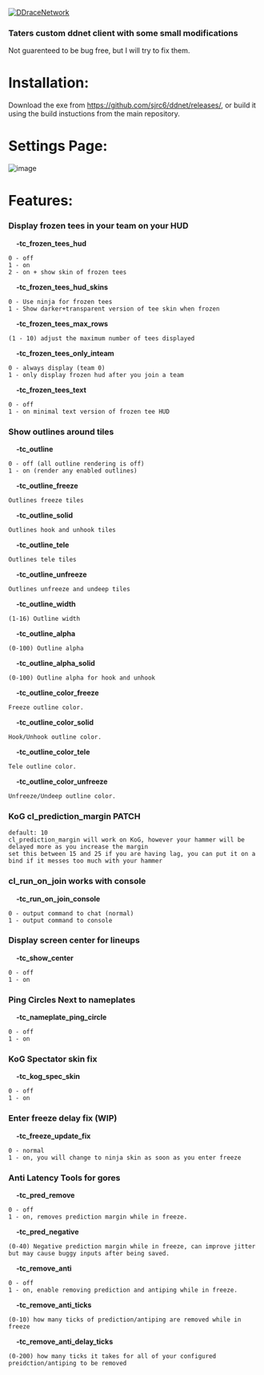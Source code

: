 [![DDraceNetwork](https://ddnet.tw/ddnet-small.png)](https://ddnet.tw) 

### Taters custom ddnet client with some small modifications
Not guarenteed to be bug free, but I will try to fix them. 

# Installation:

Download the exe from https://github.com/sjrc6/ddnet/releases/, or build it using the build instuctions from the main repository. 

# Settings Page: 
![image](https://user-images.githubusercontent.com/22122579/160224795-7fe8e255-f599-4059-889b-b3f35e7cb6ee.png)

# Features:
### **Display frozen tees in your team on your HUD** 

&nbsp;&nbsp;&nbsp;&nbsp;**-tc_frozen_tees_hud**
```
0 - off
1 - on
2 - on + show skin of frozen tees
```
&nbsp;&nbsp;&nbsp;&nbsp;**-tc_frozen_tees_hud_skins**
```
0 - Use ninja for frozen tees
1 - Show darker+transparent version of tee skin when frozen
```
&nbsp;&nbsp;&nbsp;&nbsp;**-tc_frozen_tees_max_rows**
```
(1 - 10) adjust the maximum number of tees displayed
```
&nbsp;&nbsp;&nbsp;&nbsp;**-tc_frozen_tees_only_inteam**
```
0 - always display (team 0) 
1 - only display frozen hud after you join a team
```
&nbsp;&nbsp;&nbsp;&nbsp;**-tc_frozen_tees_text**
```
0 - off
1 - on minimal text version of frozen tee HUD
```

### **Show outlines around tiles** 

&nbsp;&nbsp;&nbsp;&nbsp;**-tc_outline**
```
0 - off (all outline rendering is off)
1 - on (render any enabled outlines)
```

&nbsp;&nbsp;&nbsp;&nbsp;**-tc_outline_freeze**
```
Outlines freeze tiles
```
&nbsp;&nbsp;&nbsp;&nbsp;**-tc_outline_solid**
```
Outlines hook and unhook tiles
```
&nbsp;&nbsp;&nbsp;&nbsp;**-tc_outline_tele**
```
Outlines tele tiles
```
&nbsp;&nbsp;&nbsp;&nbsp;**-tc_outline_unfreeze**
```
Outlines unfreeze and undeep tiles
```
&nbsp;&nbsp;&nbsp;&nbsp;**-tc_outline_width**
```
(1-16) Outline width
```
&nbsp;&nbsp;&nbsp;&nbsp;**-tc_outline_alpha**
```
(0-100) Outline alpha
```
&nbsp;&nbsp;&nbsp;&nbsp;**-tc_outline_alpha_solid**
```
(0-100) Outline alpha for hook and unhook
```
&nbsp;&nbsp;&nbsp;&nbsp;**-tc_outline_color_freeze**
```
Freeze outline color. 
```
&nbsp;&nbsp;&nbsp;&nbsp;**-tc_outline_color_solid**
```
Hook/Unhook outline color. 
```
&nbsp;&nbsp;&nbsp;&nbsp;**-tc_outline_color_tele**
```
Tele outline color. 
```
&nbsp;&nbsp;&nbsp;&nbsp;**-tc_outline_color_unfreeze**
```
Unfreeze/Undeep outline color. 
```

### **KoG cl_prediction_margin PATCH**
```
default: 10
cl_prediction_margin will work on KoG, however your hammer will be delayed more as you increase the margin
set this between 15 and 25 if you are having lag, you can put it on a bind if it messes too much with your hammer
```

### **cl_run_on_join works with console**

&nbsp;&nbsp;&nbsp;&nbsp;**-tc_run_on_join_console**
```
0 - output command to chat (normal)
1 - output command to console
```

### **Display screen center for lineups**
&nbsp;&nbsp;&nbsp;&nbsp;**-tc_show_center**
```
0 - off
1 - on
```

### **Ping Circles Next to nameplates**
&nbsp;&nbsp;&nbsp;&nbsp;**-tc_nameplate_ping_circle**
```
0 - off
1 - on
```

### **KoG Spectator skin fix**
&nbsp;&nbsp;&nbsp;&nbsp;**-tc_kog_spec_skin**
```
0 - off
1 - on
```

### **Enter freeze delay fix (WIP)**
&nbsp;&nbsp;&nbsp;&nbsp;**-tc_freeze_update_fix**
```
0 - normal
1 - on, you will change to ninja skin as soon as you enter freeze
```

### **Anti Latency Tools for gores**
&nbsp;&nbsp;&nbsp;&nbsp;**-tc_pred_remove**
```
0 - off
1 - on, removes prediction margin while in freeze. 
```
&nbsp;&nbsp;&nbsp;&nbsp;**-tc_pred_negative**
```
(0-40) Negative prediction margin while in freeze, can improve jitter but may cause buggy inputs after being saved. 
```
&nbsp;&nbsp;&nbsp;&nbsp;**-tc_remove_anti**
```
0 - off
1 - on, enable removing prediction and antiping while in freeze. 
```
&nbsp;&nbsp;&nbsp;&nbsp;**-tc_remove_anti_ticks**
```
(0-10) how many ticks of prediction/antiping are removed while in freeze
```
&nbsp;&nbsp;&nbsp;&nbsp;**-tc_remove_anti_delay_ticks**
```
(0-200) how many ticks it takes for all of your configured preidction/antiping to be removed
```
